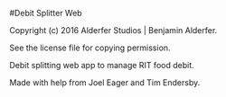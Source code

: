 #Debit Splitter Web

Copyright (c) 2016 Alderfer Studios | Benjamin Alderfer.

See the license file for copying permission.

Debit splitting web app to manage RIT food debit.

Made with help from Joel Eager and Tim Endersby.
